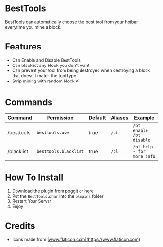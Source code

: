 # BestTools
BestTools can automatically choose the best tool from your hotbar everytime you mine a block. 

# Features
- Can Enable and Disable BestTools
- Can blacklist any block you don't want
- Can prevent your tool from being destroyed when destroying a block that doesn't match the tool type
- Strip mining with random block ⛏️

# Commands
| Command | Permission | Default | Aliases | Example |
| --- | --- | --- | --- | --- |
| /besttools | `besttools.use` | true | `/bt` | `/bt enable` `/bt disable` |
| /blacklist | `besttools.blacklist` | true | `/bl` | `/bl help - for more info` |

# How To Install 
1. Download the plugin from poggit or [here](https://poggit.pmmp.io/r/152593/BestTools_dev-2.phar)
2. Put the `BestTools.phar` into the `plugins` folder
3. Restart Your Server
4. Enjoy

# Credits
- Icons made from [www.flaticon.com](https://www.flaticon.com)
